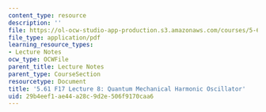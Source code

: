 ```yaml
---
content_type: resource
description: ''
file: https://ol-ocw-studio-app-production.s3.amazonaws.com/courses/5-61-physical-chemistry-fall-2017/29b4eef1ae44a28c9d2e506f9170caa6_MIT5_61F17_lec8.pdf
file_type: application/pdf
learning_resource_types:
- Lecture Notes
ocw_type: OCWFile
parent_title: Lecture Notes
parent_type: CourseSection
resourcetype: Document
title: '5.61 F17 Lecture 8: Quantum Mechanical Harmonic Oscillator'
uid: 29b4eef1-ae44-a28c-9d2e-506f9170caa6
---
```

